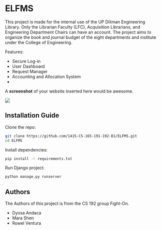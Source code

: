 # ELFMS
This project is made for the internal use of the UP Diliman Engineering Library. Only the Librarian Faculty (LFC), Acquisition Librarians, and Engineering Department Chairs can have an account. The project aims to organize the book and journal budget of the eight departments and institute under the College of Engineering.

Features:
*  Secure Log-in
*  User Dashboard
*  Request Manager
*  Accounting and Allocation System
*  
A **screenshot** of your website inserted here would be awesome.

![](http://placehold.it/600x400)

## Installation Guide

Clone the repo:

```bash
git clone https://github.com/1415-CS-165-191-192-B1/ELFMS.git
cd ELFMS
```

Install dependencies:

```bash
pip install -r requirements.txt
```

Run Django project:

```bash
python manage.py runserver
```

## Authors

The Authors of this project is from the CS 192 group Fight-On.

* Dyosa Andaca
* Mara Shen
* Rowel Ventura
